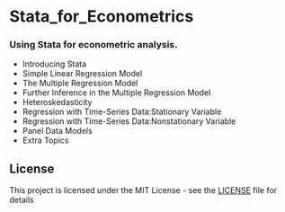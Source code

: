 # Stata_for_Econometrics

### Using Stata for econometric analysis.

- Introducing Stata
- Simple Linear Regression Model 
- The Multiple Regression Model 
- Further Inference in the Multiple Regression Model 
- Heteroskedasticity 
- Regression with Time-Series Data:Stationary Variable 
- Regression with Time-Series Data:Nonstationary Variable 
- Panel Data Models 
- Extra Topics

## License
This project is licensed under the MIT License - see the [LICENSE](LICENSE) file for details
